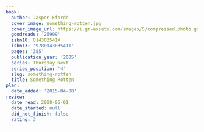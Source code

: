 ```yaml
---
book:
  author: Jasper Fforde
  cover_image: something-rotten.jpg
  cover_image_url: https://i.gr-assets.com/images/S/compressed.photo.goodreads.com/books/1479773726l/26999._SX98_.jpg
  goodreads: '26999'
  isbn10: 014303541X
  isbn13: '9780143035411'
  pages: '385'
  publication_year: '2005'
  series: Thursday Next
  series_position: '4'
  slug: something-rotten
  title: Something Rotten
plan:
  date_added: '2015-04-08'
review:
  date_read: 2008-05-01
  date_started: null
  did_not_finish: false
  rating: 3
---
```


